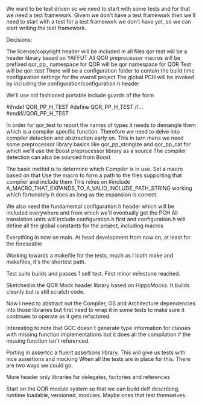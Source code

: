 We want to be test driven so we need to start with some tests and for that we need a test framework.
Givem we don't have a test framework then we'll need to start with a test for a test framework we don't have yet, 
so we can start writing the test framework.

Decisions:

The license/copyright header will be included in all files
qor test will be a header library based on YAFFUT 
All QOR preprocessor macros will be prefixed qor_pp_
namespace for QOR will be qor
namespace for QOR Test will be qor::test
There will be a configuration folder to contain the build time configuration settings for the overall project
The global PCH will be invoked by including the configuration/configuration.h header

We'll use old fashioned portable include guards of the form 

#ifndef QOR_PP_H_TEST
#define QOR_PP_H_TEST
//...
#endif//QOR_PP_H_TEST

In order for qor_test to report the names of types it needs to demangle them which is a compiler specific function.
Therefore we need to delve into compiler detection and abstraction early on.
This in turn mens we need some preprocessor library basics like qor_pp_stringize and qor_pp_cat for which we'll use the Boost preprocessor library as a source
The compiler detection can also be sourced from Boost

The basic methid is to determine which Compiler is in use. 
Set a macro based on that
Use the macro to form a path to the files supporting that compiler and include them
This relies on
#include A_MACRO_THAT_EXPANDS_TO_A_VALID_INCLUDE_PATH_STRING
working which fortunately it does as long as the expansion is correct.

We also need the fundamental configuration.h header which will be included everywhere and from which we'll eventually get the PCH
All translation units will include configuration.h first and configuration.h will define all the global constants for the project, including macros

Everything in now on main. At head development from now on, at least for the foreseable

Working towards a makefile for the tests, much as I loath make and makefiles, it's the shortest path.

Test suite builds and passes 1 self test. First minor milestone reached.

Sketched in the QOR Mock header library based on HippoMocks. It builds cleanly but is still scratch code.

Now I need to abstract out the Compiler, OS and Architecture dependencies into those libraries but first need to wrap it in some tests to make sure it continues to operate as it gets refactored.

Interesting to note that GCC doesn't generate type information for classes with missing function implementations but it does all the compilation if the missing function isn't referenced.

Porting in assertcc a fluent assertions library. This will give us tests with nice assertions and mocking
When all the tests are in place for this. There are two ways we could go.

More header only libraries for delegates, factories and references

Start on the QOR module system so that we can build delf describing, runtime loadable, versioned, modules. Maybe ones that test themselves.

